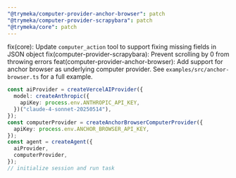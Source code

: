 ```yaml
---
"@trymeka/computer-provider-anchor-browser": patch
"@trymeka/computer-provider-scrapybara": patch
"@trymeka/core": patch
---
```


fix(core): Update `computer_action` tool to support fixing missing fields in JSON object
fix(computer-provider-scrapybara): Prevent scrolling by 0 from throwing errors
feat(computer-provider-anchor-browser): Add support for anchor browser as underlying computer provider. See `examples/src/anchor-browser.ts` for a full example.

```typescript
const aiProvider = createVercelAIProvider({
  model: createAnthropic({
    apiKey: process.env.ANTHROPIC_API_KEY,
  })("claude-4-sonnet-20250514"),
});
const computerProvider = createAnchorBrowserComputerProvider({
  apiKey: process.env.ANCHOR_BROWSER_API_KEY,
});
const agent = createAgent({
  aiProvider,
  computerProvider,
});
// initialize session and run task
```
